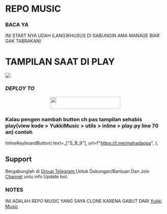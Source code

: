 # REPO MUSIC

### BACA YA
INI START NYA UDAH ILANG(KHUSUS DI GABUNGIN AMA MANAGE BIAR GAK TABRAKAN)

# TAMPILAN SAAT DI PLAY
<img src="https://telegra.ph/file/23779e394638a451fe0a9.jpg">


### ***DEPLOY TO***
<p align="center"><a href="https://heroku.com/deploy?template=https://github.com/ReyyNada/ReyyYukkiV2"> <img src="https://img.shields.io/badge/Web%20Heroku-blueviolet?style=for-the-badge&logo=heroku" width="220" height="38.45"/></a></p>

### Kalau pengen nambah button ch pas tampilan sehabis play(view kode > YukkiMusic > utils > inline > play.py line 70 an) contoh
InlineKeyboardButton(
                text=_["S_B_9"], url=f"https://t.me/mahadappa",
            ),

## Support   
Bergabunglah di [Group Telegram ](https://www.telegram.dog/pantekyks) Untuk Dukungan/Bantuan Dan Join [Channel](https://www.telegram.dog/mahadappa) untu info Update bot.   
   
### NOTES
INI ADALAH REPO MUSIC YANG SAYA CLONE KARENA GABUT DARI
[Yukki Music](https://github.com/TeamYukki/YukkiMusicBot)

